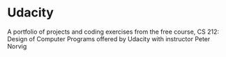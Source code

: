 # Udacity

A portfolio of projects and coding exercises from the free course, CS 212: Design of Computer Programs offered by Udacity with instructor Peter Norvig

